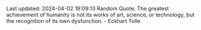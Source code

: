 Last updated: 2024-04-02 19:09:13
Random Quote: The greatest achievement of humanity is not its works of art, science, or technology, but the recognition of its own dysfunction. - Eckhart Tolle